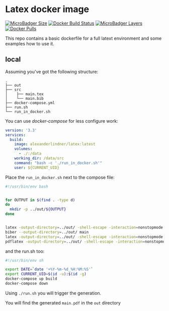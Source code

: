 # Latex docker image
[![MicroBadger Size](https://img.shields.io/microbadger/image-size/alexanderlindner/latex.svg?style=for-the-badge)](https://hub.docker.com/r/alexanderlindner/latex/)
[![Docker Build Status](https://img.shields.io/docker/build/alexanderlindner/latex.svg?style=for-the-badge)](https://hub.docker.com/r/alexanderlindner/latex/) 
[![MicroBadger Layers](https://img.shields.io/microbadger/layers/alexanderlindner/latex.svg?style=for-the-badge)](https://hub.docker.com/r/alexanderlindner/latex/) 
[![Docker Pulls](https://img.shields.io/docker/pulls/alexanderlindner/latex.svg?style=for-the-badge)](https://hub.docker.com/r/alexanderlindner/latex/)


This repo contains a basic dockerfile for a full latext environment and some examples how to use it.


## local

Assuming you've got the following structure:
```
. 
├── out
├── src
│    ├── main.tex
│    └── main.bib
├── docker-compose.yml
├── run.sh
└── run_in_docker.sh
```
You can use *docker-compose* for less configure work:
```yaml
version: '3.3'
services:
  build:
    image: alexanderlindner/latex:latest
    volumes:
      - ./:/data
    working_dir: /data/src
    command: "bash -c './run_in_docker.sh'"
    user: ${CURRENT_UID}

```

Place the `run_in_docker.sh` next to the compose file:
```bash
#!/usr/bin/env bash


for OUTPUT in $(find . -type d)
do
  mkdir -p ../out/${OUTPUT}
done


latex -output-directory=../out/ -shell-escape -interaction=nonstopmode main.tex
biber --output-directory=../out/ main
latex -output-directory=../out/ -shell-escape -interaction=nonstopmode main.tex
pdflatex -output-directory=../out/ -shell-escape -interaction=nonstopmode main.tex
```
and the run.sh too:
```bash
#!/usr/bin/env sh

export DATE=`date '+%Y-%m-%d_%H:%M:%S'`
export CURRENT_UID=$(id -u):$(id -g)
docker-compose up build
docker-compose down
```
Using `./run.sh` you will trigger the generation.

You will find the generated `main.pdf` in the `out` directory